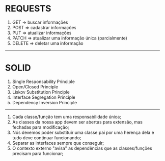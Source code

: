 # REQUESTS

1. GET => buscar informações
2. POST => cadastrar informações
3. PUT => atualizar informações
4. PATCH => atualizar uma informação única (parcialmente)
5. DELETE => deletar uma informação

---

# SOLID

1. Single Responsability Principle
2. Open/Closed Principle
3. Liskov Substitution Principle
4. Interface Segregation Principle
5. Dependency Inversion Principle

---

1. Cada classe/função tem uma responsabilidade única;
2. As classes da nossa app devem ser abertas para extensão, mas fechadas para modificação;
3. Nós devemos poder substituir uma classe pai por uma herença dela e tudo deve continuar funcionando;
4. Separar as interfaces sempre que conseguir;
5. O contexto externo "avisa" as dependências que as classes/funções precisam para funcionar;
